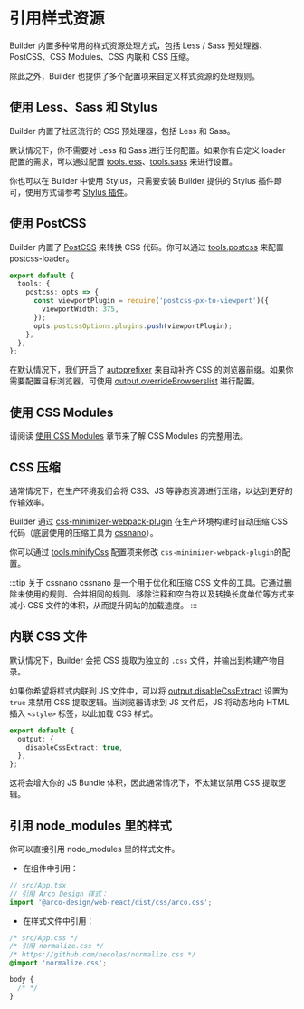 # 引用样式资源

Builder 内置多种常用的样式资源处理方式，包括 Less / Sass 预处理器、PostCSS、CSS Modules、CSS 内联和 CSS 压缩。

除此之外，Builder 也提供了多个配置项来自定义样式资源的处理规则。

## 使用 Less、Sass 和 Stylus

Builder 内置了社区流行的 CSS 预处理器，包括 Less 和 Sass。

默认情况下，你不需要对 Less 和 Sass 进行任何配置。如果你有自定义 loader 配置的需求，可以通过配置 [tools.less](/zh/api/config-tools.html#tools-less)、[tools.sass](/zh/api/config-tools.html#tools-sass) 来进行设置。

你也可以在 Builder 中使用 Stylus，只需要安装 Builder 提供的 Stylus 插件即可，使用方式请参考 [Stylus 插件](/plugins/plugin-stylus.html)。

## 使用 PostCSS

Builder 内置了 [PostCSS](https://postcss.org/) 来转换 CSS 代码。你可以通过 [tools.postcss](/zh/api/config-tools.html#tools-postcss) 来配置 postcss-loader。

```ts
export default {
  tools: {
    postcss: opts => {
      const viewportPlugin = require('postcss-px-to-viewport')({
        viewportWidth: 375,
      });
      opts.postcssOptions.plugins.push(viewportPlugin);
    },
  },
};
```

在默认情况下，我们开启了 [autoprefixer](https://github.com/postcss/autoprefixer) 来自动补齐 CSS 的浏览器前缀。如果你需要配置目标浏览器，可使用 [output.overrideBrowserslist](/zh/api/config-output.html#output-overridebrowserslist) 进行配置。

## 使用 CSS Modules

请阅读 [使用 CSS Modules](/guide/basic/css-modules.html) 章节来了解 CSS Modules 的完整用法。

## CSS 压缩

通常情况下，在生产环境我们会将 CSS、JS 等静态资源进行压缩，以达到更好的传输效率。

Builder 通过 [css-minimizer-webpack-plugin](https://github.com/webpack-contrib/css-minimizer-webpack-plugin) 在生产环境构建时自动压缩 CSS 代码（底层使用的压缩工具为 [cssnano](https://cssnano.co/)）。

你可以通过 [tools.minifyCss](/zh/api/config-tools.html#tools-minifycss) 配置项来修改 `css-minimizer-webpack-plugin`的配置。

:::tip 关于 cssnano
cssnano 是一个用于优化和压缩 CSS 文件的工具。它通过删除未使用的规则、合并相同的规则、移除注释和空白符以及转换长度单位等方式来减小 CSS 文件的体积，从而提升网站的加载速度。
:::

## 内联 CSS 文件

默认情况下，Builder 会把 CSS 提取为独立的 `.css` 文件，并输出到构建产物目录。

如果你希望将样式内联到 JS 文件中，可以将 [output.disableCssExtract](/zh/api/config-output.html#output-disablecssextract) 设置为 `true` 来禁用 CSS 提取逻辑。当浏览器请求到 JS 文件后，JS 将动态地向 HTML 插入 `<style>` 标签，以此加载 CSS 样式。

```ts
export default {
  output: {
    disableCssExtract: true,
  },
};
```

这将会增大你的 JS Bundle 体积，因此通常情况下，不太建议禁用 CSS 提取逻辑。

## 引用 node_modules 里的样式

你可以直接引用 node_modules 里的样式文件。

- 在组件中引用：

```ts
// src/App.tsx
// 引用 Arco Design 样式：
import '@arco-design/web-react/dist/css/arco.css';
```

- 在样式文件中引用：

```css
/* src/App.css */
/* 引用 normalize.css */
/* https://github.com/necolas/normalize.css */
@import 'normalize.css';

body {
  /* */
}
```
